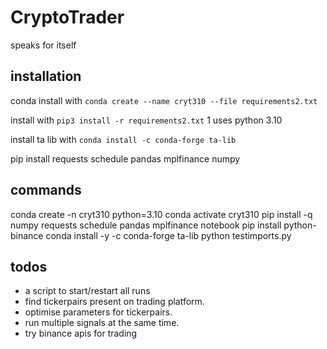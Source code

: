 # CryptoTrader
speaks for itself

## installation

conda install with `conda create --name cryt310 --file requirements2.txt`

install with `pip3 install -r requirements2.txt`
1
uses python 3.10

install ta lib with `conda install -c conda-forge ta-lib`

pip install requests schedule pandas mplfinance numpy

## commands

conda create -n cryt310 python=3.10
conda activate cryt310
pip install -q numpy requests schedule pandas mplfinance notebook
pip install python-binance
conda install -y -c conda-forge ta-lib
python testimports.py


## todos

- a script to start/restart all runs
- find tickerpairs present on trading platform.
- optimise parameters for tickerpairs.
- run multiple signals at the same time.
- try binance apis for trading